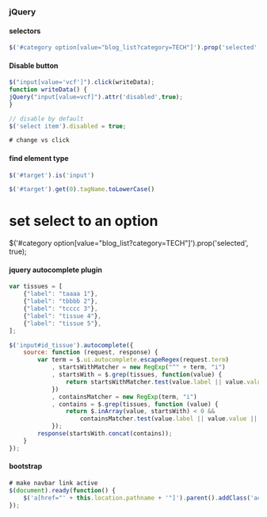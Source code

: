 ### jQuery


#### selectors

```js
$('#category option[value="blog_list?category=TECH"]').prop('selected', true);
```



#### Disable button

```js
$("input[value='vcf']").click(writeData);
function writeData() {
jQuery("input[value=vcf]").attr('disabled',true);
}

// disable by default
$('select item').disabled = true;

# change vs click
```

#### find element type

```js
$('#target').is('input')

$('#target').get(0).tagName.toLowerCase()
```


# set select to an option
$('#category option[value="blog_list?category=TECH"]').prop('selected', true);



#### jquery autocomplete plugin

```js
var tissues = [
    {"label": "taaaa 1"},
    {"label": "tbbbb 2"},
    {"label": "tcccc 3"},
    {"label": "tissue 4"},
    {"label": "tissue 5"},
];

$('input#id_tissue').autocomplete({
    source: function (request, response) {
        var term = $.ui.autocomplete.escapeRegex(request.term)
            , startsWithMatcher = new RegExp("^" + term, "i")
            , startsWith = $.grep(tissues, function(value) {
                return startsWithMatcher.test(value.label || value.value || value);
            })
            , containsMatcher = new RegExp(term, "i")
            , contains = $.grep(tissues, function (value) {
                return $.inArray(value, startsWith) < 0 &&
                    containsMatcher.test(value.label || value.value || value);
            });
        response(startsWith.concat(contains));
    }
});
```


#### bootstrap

```js
# make navbar link active
$(document).ready(function() {
    $('a[href="' + this.location.pathname + '"]').parent().addClass('active');
});
```
